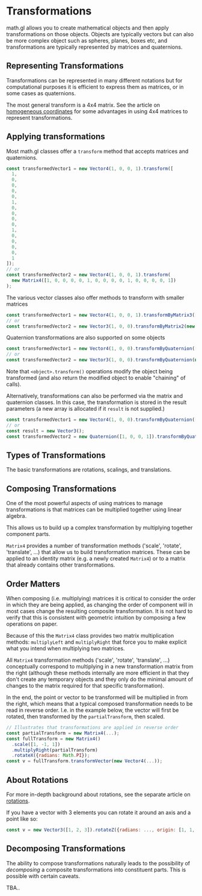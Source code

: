 # Transformations

math.gl allows you to create mathematical objects and then apply transformations on those objects. Objects are typically vectors but can also be more complex object such as spheres, planes, boxes etc, and transformations are typically represented by matrices and quaternions.

## Representing Transformations

Transformations can be represented in many different notations but for computational purposes it is efficient to express them as matrices, or in some cases as quaternions.

The most general transform is a 4x4 matrix. See the article on [homogeneous coordinates](../concepts/homogeneous-coordinates.md) for some advantages in using 4x4 matrices to represent transformations.

## Applying transformations

Most math.gl classes offer a `transform` method that accepts matrices and quaternions.

```js
const transformedVector1 = new Vector4(1, 0, 0, 1).transform([
  1,
  0,
  0,
  0,
  0,
  1,
  0,
  0,
  0,
  0,
  1,
  0,
  0,
  0,
  0,
  1
]);
// or
const transformedVector2 = new Vector4(1, 0, 0, 1).transform(
  new Matrix4([1, 0, 0, 0, 0, 1, 0, 0, 0, 0, 1, 0, 0, 0, 0, 1])
);
```

The various vector classes also offer methods to transform with smaller matrices

```js
const transformedVector1 = new Vector4(1, 0, 0, 1).transformByMatrix3([1, 0, 0, 0, 1, 0, 0, 0, 1]);
// or
const transformedVector2 = new Vector3(1, 0, 0).transformByMatrix2(new Matrix2([1, 0, 0, 1]));
```

Quaternion transformations are also supported on some objects

```js
const transformedVector1 = new Vector4(1, 0, 0).transformByQuaternion([0, 0, 0, 1]);
// or
const transformedVector2 = new Vector3(1, 0, 0).transformByQuaternion(new Quaternion([1, 0, 0, 1]));
```

Note that `<object>.transform()` operations modify the object being transformed (and also return the modified object to enable "chaining" of calls).

Alternatively, transformations can also be performed via the matrix and quaternion classes. In this case, the transformation is stored in the result parameters (a new array is allocated if it `result` is not supplied.)

```js
const transformedVector1 = new Vector4(1, 0, 0).transformByQuaternion([0, 0, 0, 1]);
// or
const result = new Vector3();
const transformedVector2 = new Quaternion([1, 0, 0, 1]).transformByQuaternion([1, 0, 0], result);
```

## Types of Transformations

The basic transformations are rotations, scalings, and translations.

## Composing Transformations

One of the most powerful aspects of using matrices to manage transformations is that matrices can be multiplied together using linear algebra.

This allows us to build up a complex transformation by multiplying together component parts.

`Matrix4` provides a number of transformation methods ('scale', 'rotate', 'translate', ...) that allow us to build transformation matrices. These can be applied to an identity matrix (e.g. a newly created `Matrix4`) or to a matrix that already contains other transformations.

## Order Matters

When composing (i.e. multiplying) matrices it is critical to consider the order in which they are being applied, as changing the order of component will in most cases change the resulting composite transformation. It is not hard to verify that this is consistent with geometric intuition by composing a few operations on paper.

Because of this the `Matrix4` class provides two matrix multiplication methods: `multiplyLeft` and `multiplyRight` that force you to make explicit what you intend when multiplying two matrices.

All `Matrix4` transformation methods ('scale', 'rotate', 'translate', ...) conceptually correspond to multiplying in a new transformation matrix from the right (although these methods internally are more efficient in that they don't create any temporary objects and they only do the minimal amount of changes to the matrix required for that specific transformation).

In the end, the point or vector to be transformed will be multiplied in from the right, which means that a typical composed transformation needs to be read in reverse order. I.e. in the example below, the vector will first be rotated, then transformed by the `partialTransform`, then scaled.

```js
// Illustrates that transformations are applied in reverse order
const partialTransform = new Matrix4(...);
const fullTransform = new Matrix4()
  .scale([1, -1, 1])
  .multiplyRight(partialTransform)
  .rotateX({radians: Math.PI});
const v = fullTransform.transformVector(new Vector4(...));
```

## About Rotations

For more in-depth background about rotations, see the separate article on [rotations](../concepts/rotations.md).

If you have a vector with 3 elements you can rotate it around an axis and a point like so:

```js
const v = new Vector3([1, 2, 3]).rotateZ({radians: ..., origin: [1, 1, 0]});
```

## Decomposing Transformations

The ability to compose transformations naturally leads to the possibility of _decomposing_ a composite transformations into constituent parts. This is possible with certain caveats.

TBA..
